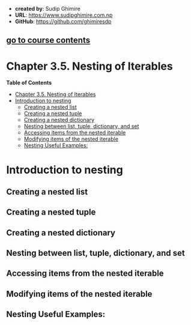 - **created by**: Sudip Ghimire
- **URL**: https://www.sudipghimire.com.np
- **GitHub**: https://github.com/ghimiresdp

[go to course contents](https://github.com/ghimiresdp/python-level1/)
-----------------------

# Chapter 3.5. Nesting of Iterables

**Table of Contents**
- [Chapter 3.5. Nesting of Iterables](#chapter-35-nesting-of-iterables)
- [Introduction to nesting](#introduction-to-nesting)
    - [Creating a nested list](#creating-a-nested-list)
    - [Creating a nested tuple](#creating-a-nested-tuple)
    - [Creating a nested dictionary](#creating-a-nested-dictionary)
    - [Nesting between list, tuple, dictionary, and set](#nesting-between-list-tuple-dictionary-and-set)
    - [Accessing items from the nested iterable](#accessing-items-from-the-nested-iterable)
    - [Modifying items of the nested iterable](#modifying-items-of-the-nested-iterable)
    - [Nesting Useful Examples:](#nesting-useful-examples)

# Introduction to nesting

## Creating a nested list

## Creating a nested tuple

## Creating a nested dictionary

## Nesting between list, tuple, dictionary, and set

## Accessing items from the nested iterable

## Modifying items of the nested iterable


## Nesting Useful Examples:
